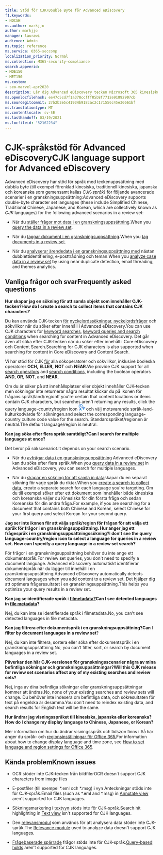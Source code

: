 ```yaml
---
title: Stöd för CJK/Double Byte för Advanced eDiscovery
f1.keywords:
- NOCSH
ms.author: markjjo
author: markjjo
manager: laurawi
audience: Admin
ms.topic: reference
ms.service: O365-seccomp
localization_priority: Normal
ms.collection: M365-security-compliance
search.appverid:
- MOE150
- MET150
ms.custom:
- seo-marvel-apr2020
description: Lär dig Advanced eDiscovery tecken Microsoft 365 kinesiska, japanska och koreanska (CJK) som använder teckenuppsättning med dubbla byte.
ms.openlocfilehash: ee47c5cd7f1a378ccfff05b8f7712e91092907cb
ms.sourcegitcommit: 27b2b2e5c41934b918cac2c171556c45e36661bf
ms.translationtype: MT
ms.contentlocale: sv-SE
ms.lasthandoff: 03/19/2021
ms.locfileid: "52162234"
---
```

# <a name="cjk-language-support-for-advanced-ediscovery"></a><span data-ttu-id="d9b7a-103">CJK-språkstöd för Advanced eDiscovery</span><span class="sxs-lookup"><span data-stu-id="d9b7a-103">CJK language support for Advanced eDiscovery</span></span>

<span data-ttu-id="d9b7a-104">Advanced eDiscovery har stöd för språk med teckenuppsättning med dubbla byte (till exempel förenklad kinesiska, traditionell kinesiska, japanska och koreanska som gemensamt kallas *CJK-språk)* för följande avancerade scenarier i en granskningsuppsättning:</span><span class="sxs-lookup"><span data-stu-id="d9b7a-104">Advanced eDiscovery supports double-byte character set languages (these include Simplified Chinese, Traditional Chinese, Japanese, and Korean, which are collectively known as *CJK* languages) for the following advanced scenarios in a review set:</span></span>

- <span data-ttu-id="d9b7a-105">När du [ställer frågor mot data i en granskningsuppsättning](review-set-search.md).</span><span class="sxs-lookup"><span data-stu-id="d9b7a-105">When you [query the data in a review set](review-set-search.md).</span></span>

- <span data-ttu-id="d9b7a-106">När du [taggar dokument i en granskningsuppsättning](tagging-documents.md).</span><span class="sxs-lookup"><span data-stu-id="d9b7a-106">When you [tag documents in a review set](tagging-documents.md).</span></span>

- <span data-ttu-id="d9b7a-107">När du [analyserar ärendedata i en granskningsuppsättning med](analyzing-data-in-review-set.md) nästan dubblettidentifiering, e-posttrådning och teman.</span><span class="sxs-lookup"><span data-stu-id="d9b7a-107">When you [analyze case data in a review set](analyzing-data-in-review-set.md) by using near duplicate detection, email threading, and themes analytics.</span></span>

## <a name="frequently-asked-questions"></a><span data-ttu-id="d9b7a-108">Vanliga frågor och svar</span><span class="sxs-lookup"><span data-stu-id="d9b7a-108">Frequently asked questions</span></span>

<span data-ttu-id="d9b7a-109">**Hur skapar jag en sökning för att samla objekt som innehåller CJK-tecken?**</span><span class="sxs-lookup"><span data-stu-id="d9b7a-109">**How do I create a search to collect items that contains CJK characters?**</span></span>

<span data-ttu-id="d9b7a-110">Du kan använda CJK-tecken [för](building-search-queries.md#keyword-searches) [nyckelordssökningar, nyckelordsfrågor](keyword-queries-and-search-conditions.md) och sökvillkor när du söker efter innehåll i Advanced eDiscovery.</span><span class="sxs-lookup"><span data-stu-id="d9b7a-110">You can use CJK characters for [keyword searches](building-search-queries.md#keyword-searches), [keyword queries and search conditions](keyword-queries-and-search-conditions.md) when searching for content in Advanced eDiscovery.</span></span> <span data-ttu-id="d9b7a-111">Det går även att söka efter CJK-tecken när du söker efter innehåll i Core eDiscovery och Content Search.</span><span class="sxs-lookup"><span data-stu-id="d9b7a-111">Searching for CJK characters is also supported when searching for content in Core eDiscovery and Content Search.</span></span>

<span data-ttu-id="d9b7a-112">Vi har stöd för CJK [för](keyword-queries-and-search-conditions.md#search-operators) alla sökoperatorer och sökvillkor, [](keyword-queries-and-search-conditions.md#search-conditions)inklusive booleska operatorer **OCH,** **ELLER,** **NOT** och **NEAR.**</span><span class="sxs-lookup"><span data-stu-id="d9b7a-112">We provide CJK support for all [search operators](keyword-queries-and-search-conditions.md#search-operators) and [search conditions](keyword-queries-and-search-conditions.md#search-conditions), including the boolean operators **AND**, **OR**, **NOT**, and **NEAR**.</span></span>

<span data-ttu-id="d9b7a-113">Om du är säker på att innehållsplatser eller objekt innehåller CJK-tecken men sökningar inte returnerar några resultat klickar du på ikonen för frågans språk/land/region</span><span class="sxs-lookup"><span data-stu-id="d9b7a-113">If you're certain that content locations or items contain CJK characters, but searches aren't returning any results, click the query language-country/region icon</span></span> ![Ikonen för språk/region för fråga i innehållssökning](../media/8d4b60c8-e1f1-40f9-88ae-ee2a7eca0886.png) <span data-ttu-id="d9b7a-115">och välj motsvarande språk-land-kulturkodvärde för sökningen.</span><span class="sxs-lookup"><span data-stu-id="d9b7a-115">and select the corresponding language-country culture code value for the search.</span></span> <span data-ttu-id="d9b7a-116">Standardspråket/regionen är neutral.</span><span class="sxs-lookup"><span data-stu-id="d9b7a-116">The default language/region is neutral.</span></span>

<span data-ttu-id="d9b7a-117">**Kan jag söka efter flera språk samtidigt?**</span><span class="sxs-lookup"><span data-stu-id="d9b7a-117">**Can I search for multiple languages at once?**</span></span>

<span data-ttu-id="d9b7a-118">Det beror på sökscenariot.</span><span class="sxs-lookup"><span data-stu-id="d9b7a-118">It depends on your search scenario.</span></span>

- <span data-ttu-id="d9b7a-119">När du [avfrågar data i en granskningsuppsättning](review-set-search.md) Advanced eDiscovery kan du söka efter flera språk.</span><span class="sxs-lookup"><span data-stu-id="d9b7a-119">When you [query data in a review set](review-set-search.md) in Advanced eDiscovery, you can search for multiple languages.</span></span>

- <span data-ttu-id="d9b7a-120">När du [skapar en sökning för att samla in data](create-search-to-collect-data.md)skapar du en separat sökning för varje språk du riktar.</span><span class="sxs-lookup"><span data-stu-id="d9b7a-120">When you [create a search to collect data](create-search-to-collect-data.md), create a separate search for each language you're targeting.</span></span> <span data-ttu-id="d9b7a-121">Om du till exempel söker efter ett dokument som innehåller både kinesiska och koreanska väljer du Kinesiska för din första fråga och sedan Koreanska för din andra fråga.</span><span class="sxs-lookup"><span data-stu-id="d9b7a-121">For example, if you are searching for a document that contains both Chinese and Korean, select Chinese for your first query and select Korean for your second query.</span></span>

<span data-ttu-id="d9b7a-122">**Jag ser inte ikonen för att välja språk/region för frågan för att välja ett språk för frågor i en granskningsuppsättning. Hur anger jag ett frågespråk i en granskningsuppsättningssökning?**</span><span class="sxs-lookup"><span data-stu-id="d9b7a-122">**I don't see the query language-country/region icon to select a language for queries in a review set. How can I specify a query language in a review set search?**</span></span>

<span data-ttu-id="d9b7a-123">För frågor i en granskningsuppsättning behöver du inte ange ett dokumentspråk.</span><span class="sxs-lookup"><span data-stu-id="d9b7a-123">For review set queries, you don't need to specify a document language.</span></span> <span data-ttu-id="d9b7a-124">Advanced eDiscovery automatiskt identifierar dokumentspråk när du lägger till innehåll i en granskningsuppsättning.</span><span class="sxs-lookup"><span data-stu-id="d9b7a-124">Advanced eDiscovery automatically detects document languages when you add content to a review set.</span></span> <span data-ttu-id="d9b7a-125">Det hjälper dig att optimera frågeresultatet i en granskningsuppsättning.</span><span class="sxs-lookup"><span data-stu-id="d9b7a-125">This helps you optimize your query results in a review set.</span></span>

<span data-ttu-id="d9b7a-126">**Kan jag se identifierade språk i [filmetadata?](view-documents-in-review-set.md#file-metadata)**</span><span class="sxs-lookup"><span data-stu-id="d9b7a-126">**Can I see detected languages in [file metadata](view-documents-in-review-set.md#file-metadata)?**</span></span>

<span data-ttu-id="d9b7a-127">Nej, du kan inte se identifierade språk i filmetadata.</span><span class="sxs-lookup"><span data-stu-id="d9b7a-127">No, you can't see detected languages in file metadata.</span></span>

<span data-ttu-id="d9b7a-128">**Kan jag filtrera efter dokumentspråk i en granskningsuppsättning?**</span><span class="sxs-lookup"><span data-stu-id="d9b7a-128">**Can I filter by document languages in a review set**?</span></span>

<span data-ttu-id="d9b7a-129">Nej, du kan inte filtrera, sortera eller söka efter dokumentspråk i en granskningsuppsättning.</span><span class="sxs-lookup"><span data-stu-id="d9b7a-129">No, you can't filter, sort, or search by document languages in a review set.</span></span>

<span data-ttu-id="d9b7a-130">**Påverkar den här CJK-versionen för granskningsscenarier några av mina befintliga sökningar och granskningsuppsättningar?**</span><span class="sxs-lookup"><span data-stu-id="d9b7a-130">**Will this CJK release for review set scenarios affect any of my existing searches and review sets?**</span></span>

<span data-ttu-id="d9b7a-131">Nej, inga av dina befintliga sökningar eller granskningsuppsättningar kommer att ändras.</span><span class="sxs-lookup"><span data-stu-id="d9b7a-131">No, none of your existing searches and review sets will change.</span></span> <span data-ttu-id="d9b7a-132">Du behöver inte indexera om befintliga data, och sökresultaten för text på engelska är desamma.</span><span class="sxs-lookup"><span data-stu-id="d9b7a-132">You don't need to reindex existing data, and search results for English text will be the same.</span></span>

<span data-ttu-id="d9b7a-133">**Hur ändrar jag visningsspråket till kinesiska, japanska eller koreanska?**</span><span class="sxs-lookup"><span data-stu-id="d9b7a-133">**How do I change my display language to Chinese, Japanese, or Korean?**</span></span>

<span data-ttu-id="d9b7a-134">Mer information om hur du ändrar visningsspråk och tidszon finns i Så här anger du språk- och [regionsinställningar för Office 365.](/office365/troubleshoot/access-management/set-language-and-region)</span><span class="sxs-lookup"><span data-stu-id="d9b7a-134">For information about how to change display language and time zone, see [How to set language and region settings for Office 365](/office365/troubleshoot/access-management/set-language-and-region).</span></span>

## <a name="known-issues"></a><span data-ttu-id="d9b7a-135">Kända problem</span><span class="sxs-lookup"><span data-stu-id="d9b7a-135">Known issues</span></span>

- <span data-ttu-id="d9b7a-136">OCR stöder inte CJK-tecken från bildfiler</span><span class="sxs-lookup"><span data-stu-id="d9b7a-136">OCR doesn't support CJK characters from image files</span></span>

- <span data-ttu-id="d9b7a-137">E-postfiler (till exempel \*.eml och [](view-documents-in-review-set.md#annotate-view) \*.msg) i vyn Anteckningar stöds inte för CJK-språk.</span><span class="sxs-lookup"><span data-stu-id="d9b7a-137">Email files (such as \*.eml and \*.msg) in [Annotate view](view-documents-in-review-set.md#annotate-view) aren't supported for CJK languages.</span></span>

- <span data-ttu-id="d9b7a-138">Sökningsmarkering i [textvyn](view-documents-in-review-set.md#text-view) stöds inte för CJK-språk.</span><span class="sxs-lookup"><span data-stu-id="d9b7a-138">Search hit highlighting in [Text view](view-documents-in-review-set.md#text-view) isn't supported for CJK languages.</span></span>

- <span data-ttu-id="d9b7a-139">Den [relevansmodul](using-relevance.md) som används för att analysera data stöder inte CJK-språk.</span><span class="sxs-lookup"><span data-stu-id="d9b7a-139">The [Relevance module](using-relevance.md) used to analyze data doesn't support CJK languages.</span></span>

- <span data-ttu-id="d9b7a-140">[Frågebaserade spärrade](managing-holds.md#manage-non-custodial-holds) frågor stöds inte för CJK-språk.</span><span class="sxs-lookup"><span data-stu-id="d9b7a-140">[Query-based holds](managing-holds.md#manage-non-custodial-holds) aren't supported for CJK languages.</span></span>